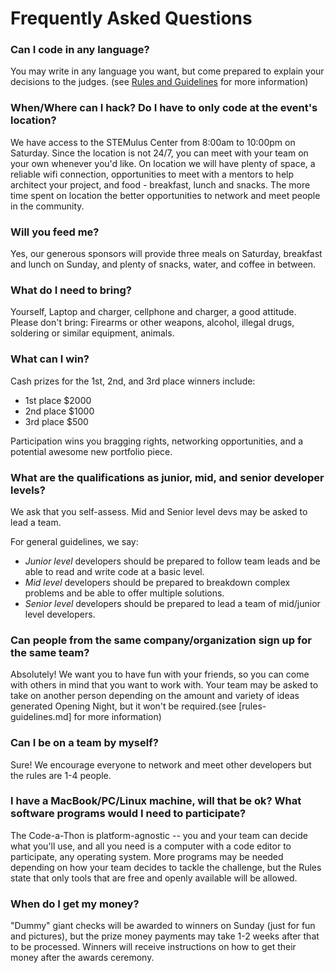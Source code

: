 # Frequently Asked Questions

### Can I code in any language?
You may write in any language you want, but come prepared to explain your decisions to the judges. (see [Rules and Guidelines](rules-guidelines.md) for more information)

### When/Where can I hack? Do I have to only code at the event's location?
We have access to the STEMulus Center from 8:00am to 10:00pm on Saturday. Since the location is not 24/7, you can meet with your team on your own whenever you'd like. On location we will have plenty of space, a reliable wifi connection, opportunities to meet with a mentors to help architect your project, and food - breakfast, lunch and snacks. The more time spent on location the better opportunities to network and meet people in the community.

### Will you feed me?
Yes, our generous sponsors will provide three meals on Saturday, breakfast and lunch on Sunday, and plenty of snacks, water, and coffee in between.

### What do I need to bring?
Yourself, Laptop and charger, cellphone and charger, a good attitude.
Please don't bring: Firearms or other weapons, alcohol, illegal drugs, soldering or similar equipment, animals.

### What can I win?
Cash prizes for the 1st, 2nd, and 3rd place winners include:
- 1st place $2000 
- 2nd place $1000
- 3rd place $500

Participation wins you bragging rights, networking opportunities, and a potential awesome new portfolio piece. 

### What are the qualifications as junior, mid, and senior developer levels?
We ask that you self-assess. Mid and Senior level devs may be asked to lead a team.

For general guidelines, we say: 
- _Junior level_ developers should be prepared to follow team leads and be able to read and write code at a basic level.
- _Mid level_ developers should be prepared to breakdown complex problems and be able to offer multiple solutions.
- _Senior level_ developers should be prepared to lead a team of mid/junior level developers. 

### Can people from the same company/organization sign up for the same team?
Absolutely! We want you to have fun with your friends, so you can come with others in mind that you want to work with. Your team may be asked to take on another person depending on the amount and variety of ideas generated Opening Night, but it won't be required.(see [rules-guidelines.md] for more information)

### Can I be on a team by myself?
Sure! We encourage everyone to network and meet other developers but the rules are 1-4 people. 

### I have a MacBook/PC/Linux machine, will that be ok? What software programs would I need to participate?
The Code-a-Thon is platform-agnostic -- you and your team can decide what you'll use, and all you need is a computer with a code editor to participate, any operating system. More programs may be needed depending on how your team decides to tackle the challenge, but the Rules state that only tools that are free and openly available will be allowed. 

### When do I get my money?
"Dummy" giant checks will be awarded to winners on Sunday (just for fun and pictures), but the prize money payments may take 1-2 weeks after that to be processed. Winners will receive instructions on how to get their money after the awards ceremony.
